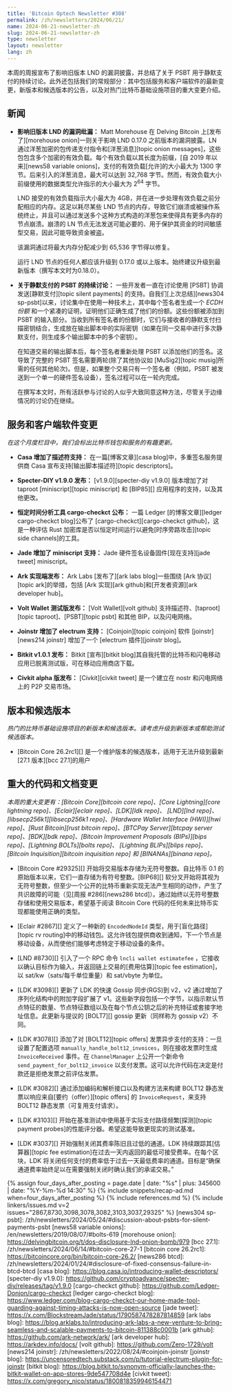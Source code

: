 ```yaml
---
title: 'Bitcoin Optech Newsletter #308'
permalink: /zh/newsletters/2024/06/21/
name: 2024-06-21-newsletter-zh
slug: 2024-06-21-newsletter-zh
type: newsletter
layout: newsletter
lang: zh
---
```

本周的周报宣布了影响旧版本 LND 的漏洞披露，并总结了关于 PSBT 用于静默支付的持续讨论。此外还包括我们的常规部分：其中包括服务和客户端软件的最新变更，新版本和候选版本的公告，以及对热门比特币基础设施项目的重大变更介绍。

## 新闻

- **<!--Disclosure-of-vulnerability-affecting-old-versions-of-LND-->影响旧版本 LND 的漏洞纰漏：** Matt Morehouse 在 Delving Bitcoin 上[发布了][morehouse onion]一则关于影响 LND 0.17.0 之前版本的漏洞披露。LN 通过洋葱加密的包传递支付指令和[洋葱消息][topic onion messages]，这些包包含多个加密的有效负载。每个有效负载以其长度为前缀，[自 2019 年以来][news58 variable onions]，支付的有效负载[允许]的大小最大为 1300 字节。后来引入的洋葱消息，最大可以达到 32,768 字节。然而，有效负载大小前缀使用的数据类型允许指示的大小最大为 2<sup>64</sup> 字节。

  LND 接受的有效负载指示大小最大为 4GB，并在进一步处理有效负载之前分配相应的内存。这足以耗尽某些 LND 节点的内存，导致它们崩溃或被操作系统终止，并且可以通过发送多个这种方式构造的洋葱包来使得具有更多内存的节点崩溃。崩溃的 LN 节点无法发送可能必要的、用于保护其资金的时间敏感型交易，因此可能导致资金被盗。

  该漏洞通过将最大内存分配减少到 65,536 字节得以修复。

  运行 LND 节点的任何人都应该升级到 0.17.0 或以上版本。始终建议升级到最新版本（撰写本文时为0.18.0）。

- **<!--Continued-discussion-of-PSBTs-for-silent-payments-->关于静默支付的 PSBT 的持续讨论：** 一些开发者一直在讨论使用 [PSBT] 协调发送[静默支付][topic silent payments] 的支持。自我们[上次总结][news304 sp-psbt]以来，讨论集中在使用一种技术上，其中每个签名者生成一个 _ECDH 份额_ 和一个紧凑的证明，证明他们正确生成了他们的份额。这些份额被添加到 PSBT 的输入部分。当收到所有签名者的份额时，它们与接收者的静默支付扫描密钥结合，生成放在输出脚本中的实际密钥（如果在同一交易中进行多次静默支付，则生成多个输出脚本中的多个密钥）。

  在知道交易的输出脚本后，每个签名者重新处理 PSBT 以添加他们的签名。这导致了完整的 PSBT 签名需要两轮(除了其他协议如 [MuSig2][topic musig]所需的任何其他轮次)。但是，如果整个交易只有一个签名者（例如，PSBT 被发送到一个单一的硬件签名设备），签名过程可以在一轮内完成。

  在撰写本文时，所有活跃参与讨论的人似乎大致同意这种方法，尽管关于边缘情况的讨论仍在继续。

## 服务和客户端软件变更

*在这个月度栏目中，我们会标出比特币钱包和服务的有趣更新。*

- **<!--Casa-adds-descriptor-support-->Casa 增加了描述符支持：**
  在一篇[博客文章][casa blog]中，多重签名服务提供商 Casa 宣布支持[输出脚本描述符][topic descriptors]。

- **<!--Specter-DIY-v1.9.0-released-->Specter-DIY v1.9.0 发布：**
  [v1.9.0][specter-diy v1.9.0] 版本增加了对 taproot [miniscript][topic miniscript] 和 [BIP85][] 应用程序的支持，以及其他更改。

- **<!--Constant-time-analysis-tool-cargo-checkct-announced-->恒定时间分析工具 cargo-checkct 公布：**
  一篇 Ledger [的博客文章][ledger cargo-checkct blog]公布了 [cargo-checkct][cargo-checkct github]，这是一种评估 Rust 加密库是否以恒定时间运行以避免[时序旁路攻击][topic side channels]的工具。

- **<!--Jade-adds-miniscript-support-->Jade 增加了 miniscript 支持：**
  Jade 硬件签名设备固件[现在支持][jade tweet] miniscript。

- **<!--Ark-implementation-announced-->Ark 实现端发布：**
  Ark Labs [发布了][ark labs blog]一些围绕 [Ark 协议][topic ark]的举措，包括 [Ark 实现][ark github]和[开发者资源][ark developer hub]。

- **<!--Volt-Wallet-beta-announced-->Volt Wallet 测试版发布：**
  [Volt Wallet][volt github] 支持描述符、[taproot][topic taproot]、[PSBT][topic psbt] 和其他 BIP，以及闪电网络。

- **<!--Joinstr-adds-electrum-support-->Joinstr 增加了 electrum 支持：**
  [Coinjoin][topic coinjoin] 软件 [joinstr][news214 joinstr] 增加了一个 [electrum 插件][joinstr blog]。

- **<!--Bitkit-v1.0.1-released-->Bitkit v1.0.1 发布：**
  Bitkit [宣布][bitkit blog]其自我托管的比特币和闪电移动应用已脱离测试版，可在移动应用商店下载。

- **<!--Civkit-alpha-announced-->Civkit alpha 版发布：**
  [Civkit][civkit tweet] 是一个建立在 nostr 和闪电网络上的 P2P 交易市场。

## 版本和候选版本

*热门的比特币基础设施项目的新版本和候选版本。请考虑升级到新版本或帮助测试候选版本。*

- [Bitcoin Core 26.2rc1][] 是一个维护版本的候选版本，适用于无法升级到最新[27.1 版本][bcc 27.1]的用户

## 重大的代码和文档变更

_本周的重大变更有：[Bitcoin Core][bitcoin core repo]、[Core Lightning][core lightning repo]、[Eclair][eclair repo]、[LDK][ldk repo]、
[LND][lnd repo]、[libsecp256k1][libsecp256k1 repo]、[Hardware Wallet Interface (HWI)][hwi repo]、[Rust Bitcoin][rust bitcoin repo]、[BTCPay
Server][btcpay server repo]、[BDK][bdk repo]、[Bitcoin Improvement Proposals (BIPs)][bips repo]、[Lightning BOLTs][bolts repo]、
[Lightning BLIPs][blips repo]、[Bitcoin Inquisition][bitcoin inquisition repo] 和 [BINANAs][binana repo]。_

- [Bitcoin Core #29325][] 开始将交易版本存储为无符号整数。自比特币 0.1 的原始版本以来，它们一直存储为有符号整数。[BIP68][] 软分叉开始将其视为无符号整数，但至少一个公开的比特币重新实现无法产生相同的动作，产生了共识故障的可能（见[周报 #286][news286 btcd]）。通过始终以无符号整数存储和使用交易版本，希望基于阅读 Bitcoin Core 代码的任何未来比特币实现都能使用正确的类型。

- [Eclair #2867][] 定义了一种新的 `EncodedNodeId` 类型，用于[盲化路径][topic rv routing]中的移动钱包。这允许钱包提供商收到通知，下一个节点是移动设备，从而使他们能够考虑特定于移动设备的条件。

- [LND #8730][] 引入了一个 RPC 命令 `lncli wallet estimatefee` ，它接收以确认目标作为输入，并返回链上交易的[费用估算][topic fee estimation]，以 sat/kw（sats/每千单位重量）和 sat/vbyte 为单位。

- [LDK #3098][] 更新了 LDK 的快速 Gossip 同步(RGS)到 v2，v2 通过增加了序列化结构中的附加字段扩展了 v1。这些新字段包括一个字节，以指示默认节点特征的数量、节点特征数组以及在每个节点公钥之后的补充特征或套接字地址信息。此更新与提议的 [BOLT7][] gossip 更新（同样称为 gossip v2）不同。

- [LDK #3078][] 添加了对 [BOLT12][topic offers] 发票异步支付的支持：一旦设置了配置选项 `manually_handle_bolt12_invoices`，则在接收发票时生成 `InvoiceReceived` 事件。在 `ChannelManager` 上公开一个新命令 `send_payment_for_bolt12_invoice` 以支付发票。这可以允许代码在决定是付款还是拒绝发票之前评估发票。

- [LDK #3082][] 通过添加编码和解析接口以及构建方法来构建 BOLT12 静态发票以响应来自[要约（offer）][topic offers] 的 `InvoiceRequest`，来支持 BOLT12 静态发票（可复用支付请求）。

- [LDK #3103][] 开始在基准测试中使用基于实际支付路径频繁[探测][topic payment probes]的性能评分器。希望这能导致更现实的测试基准。

- [LDK #3037][] 开始强制关闭其费率陈旧且过低的通道。LDK 持续跟踪其[估算器][topic fee estimation]在过去一天内返回的最低可接受费率。在每个区块，LDK 将关闭任何支付的费率低于过去一天最低费率的通道。目标是“确保通道费率始终足以在需要强制关闭时确认我们的承诺交易。”

{% assign four_days_after_posting = page.date | date: "%s" | plus: 345600 | date: "%Y-%m-%d 14:30" %}
{% include snippets/recap-ad.md when=four_days_after_posting %}
{% include references.md %}
{% include linkers/issues.md v=2 issues="2867,8730,3098,3078,3082,3103,3037,29325" %}
[news304 sp-psbt]: /zh/newsletters/2024/05/24/#discussion-about-psbts-for-silent-payments-psbt
[news58 variable onions]: /en/newsletters/2019/08/07/#bolts-619
[morehouse onion]: https://delvingbitcoin.org/t/dos-disclosure-lnd-onion-bomb/979
[bcc 27.1]: /zh/newsletters/2024/06/14/#bitcoin-core-27-1
[bitcoin core 26.2rc1]: https://bitcoincore.org/bin/bitcoin-core-26.2/
[news286 btcd]: /zh/newsletters/2024/01/24/#disclosure-of-fixed-consensus-failure-in-btcd-btcd
[casa blog]: https://blog.casa.io/introducing-wallet-descriptors/
[specter-diy v1.9.0]: https://github.com/cryptoadvance/specter-diy/releases/tag/v1.9.0
[cargo-checkct github]: https://github.com/Ledger-Donjon/cargo-checkct
[ledger cargo-checkct blog]: https://www.ledger.com/blog-cargo-checkct-our-home-made-tool-guarding-against-timing-attacks-is-now-open-source
[jade tweet]: https://x.com/BlockstreamJade/status/1790587478287814859
[ark labs blog]: https://blog.arklabs.to/introducing-ark-labs-a-new-venture-to-bring-seamless-and-scalable-payments-to-bitcoin-811388c0001b
[ark github]: https://github.com/ark-network/ark/
[ark developer hub]: https://arkdev.info/docs/
[volt github]: https://github.com/Zero-1729/volt
[news214 joinstr]: /zh/newsletters/2022/08/24/#coinjoin-joinstr
[joinstr blog]: https://uncensoredtech.substack.com/p/tutorial-electrum-plugin-for-joinstr
[bitkit blog]: https://blog.bitkit.to/synonym-officially-launches-the-bitkit-wallet-on-app-stores-9de547708d4e
[civkit tweet]: https://x.com/gregory_nico/status/1800818359946154471
